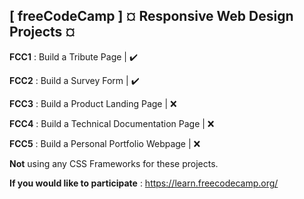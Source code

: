 ## [ freeCodeCamp ] ¤ Responsive Web Design Projects ¤
**FCC1** : Build a Tribute Page | :heavy_check_mark:

**FCC2** : Build a Survey Form | :heavy_check_mark:

**FCC3** : Build a Product Landing Page | :x:

**FCC4** : Build a Technical Documentation Page | :x:

**FCC5** : Build a Personal Portfolio Webpage | :x:

**Not** using any CSS Frameworks for these projects.

**If you would like to participate** : https://learn.freecodecamp.org/

